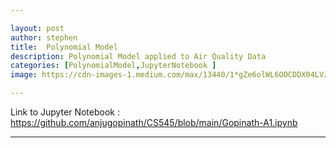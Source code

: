 ```yaml
---

layout: post
author: stephen
title:  Polynomial Model
description: Polynomial Model applied to Air Quality Data
categories: [PolynomialModel,JupyterNotebook ]
image: https://cdn-images-1.medium.com/max/13440/1*gZe6olWL6OOCDDX04LVJSA.jpeg

---
```


Link to Jupyter Notebook : https://github.com/anjugopinath/CS545/blob/main/Gopinath-A1.ipynb

---

